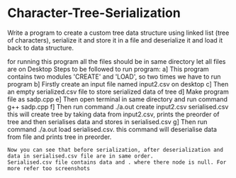 # Character-Tree-Serialization
Write a program to create a custom tree data structure using linked list (tree of characters), serialize it and store it in a file and deserialize it and load it back to data structure. 

for running this program all the files should be in same directory 
let all files are on Desktop
Steps to be followed to run program:
a] This program contains two modules 'CREATE' and 'LOAD', so two times we have to run program
b] Firstly create an input file named input2.csv on desktop
c] Then an empty serialized.csv file to store serialized data of tree
d] Make program file as sadp.cpp
e] Then open terminal in same directory and run command g++ sadp.cpp
f] Then run command ./a.out create input2.csv serialised.csv
    this will create tree by taking data from input2.csv, prints the preorder of tree and then serialises data and stores in       serialised.csv
g] Then run command ./a.out load serialised.csv. 
    this command will deserialise data from file and prints tree in preorder.
    
    Now you can see that before serialization, after deserialization and data in serialised.csv file are in same order.
    Serialised.csv file contains data and . where there node is null. For more refer too screenshots
    
